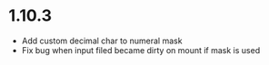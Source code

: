 # 1.10.3
- Add custom decimal char to numeral mask
- Fix bug when input filed became dirty on mount if mask is used